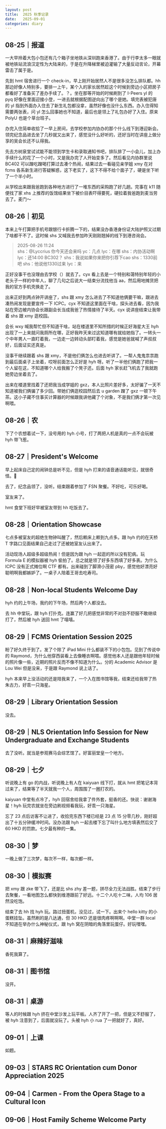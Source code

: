 ```yaml
---
layout: post
title:  2025 秋季记录
date:   2025-09-01
categories: diary
---
```


## 08-25｜报道

一大早拎着大包小包还有几个箱子坐地铁从深圳跑来香港了。由于行李太多一眼就被地铁站流浪汉定性为大陆来的，于是在升降梯里被迫灌输了大量反动言论，开幕雷击了属于是。

先到 hmt 宿舍进行一个 check-in，早上刚开始居然人不是很多没怎么排队都。hh 那边好像人特别多，要排一上午，某个入的家长居然趁这个时候到旁边小区把房子都看好了准备买了差办手续了。？。坐在那等开始的时候刷到了 I-Peers yl 的 pyq 好像在里面迎接小登，一进去就根据配图逆向出了哪个是她。填完表被犯唐的 yl 指到外面办入住去了新生礼包都没拿，虽然好像也没什么东西。办入住得知需要两张表，问 yl 怎么回事她也不知道，最后也是领上了礼包办好了入住。原来 PolyU 也是个草台班子。

办完入住简单收拾了一早上房间，去学校参加内协办的那个什么线下到港迎新会。领完纪念品进去坐了几秒就又出来了，感觉没什么好听的，还好当时在讲座上做分享的吴会长还不认得我。

先去方树泉堂试试能不能领到学生卡和录取通知书吧，排队排了一小会儿，加上办手续什么的花了一个小时，又是我办完了人开始变多了。然后看见内协群里说 BC402 可以蹭吃蹭喝打算过去凑个热闹，结果过去一看碰见亲学姐 xmy 在对 fcms 各系新生进行答疑解惑，这下老实了，这下不得不给个面子了，硬是坐下听了一个半小时。

从学校出来跟我爸跑到各种地方进行了一堆东西的采购跑了好几趟。完事在 k11 随便找了家 xhs 上推荐的饭馆结果坐下被价目表吓得要死，硬拉着我爸跑到麦当劳去了。麦门～

## 08-26｜初见

本来上午打算把手机号跟银行卡折腾一下的，结果没办香港身份证大陆护照又过期了啥都干不了。这时候 shs 又喊我去参加昨天刚刚翘掉的线下到港咨询会。

>   2025-08-26 11:24  
>   shs：@Lyccrius 你今天还会来吗
>   yc：几点
>   lyc：在哪
>   shs：内协活动啊
>   lyc：还14:00 BC302？
>   shs：我说如果你来把你引荐下cao
>   shs：1330前吧
>   shs：他说他1330过来
>   lyc：来

正好没事干也没理由去学校（）就去了。cyx 看上去是一个特别和蔼特别年轻的小老头子一样的中年人，聊了几句之后说大一结束分流找他当 aa，然后用地摊货把我的官方手机壳换走了。

出来正好到两点钟开讲座了，shs 跟 xmy 怎么进去了不知道他俩要干嘛，跟进去凑热闹发现是要宣传一下 ICPC。cyx 不知道这里面在干啥，探头进去看，因为我站在旁边被内协会长跟副会长当成我爸了热情接待了半天。cyx 说讲座结束让我带着 shs 跟 xmy 逛校园。

会长 wxy 喊我帮忙但不知道干啥，站在楼道里不知所措的时候正好海星大王 hyh 出现了一上来就问我厕所在哪，正好我昨天来过这知道哪有就给她指了。一转头一个中年男人一直盯着我，一边走一边转动头部盯着我，感觉是她爸就喊了声叔叔好，后面证实还真是。

没事干继续跟着 shs 跟 xmy，不是他们俩怎么也进去听讲了。一帮人鬼鬼祟祟跑到最后面桌子上坐着，哎呀前面怎么正好是 hyh 呀。听了一半他们俩跑了把我一个人留在这，不知道哪个人给我搬了个凳子还。后面 hyh 家长赶飞机去了我就跑她旁边坐着去了。

出来在楼道里找着了还把我当成学姐的 gxz，本人比照片差好多，太好骗了一天不知道被我们俩骗了多少回。带她们俩逛校园然后去 u garden 蹭了 gxz 一顿下午茶。这小子藏不住事买计算器的时候跟我讲他藏了个对象，不是我们俩才第一次见啊喂。

## 08-26｜农

下了个农想着试一下，没号用的 hyh 小号，打了两把人机是真的一点不会玩被 hyh 带飞惹。

## 08-27｜President's Welcome

早上起床自己定的闹钟总是听不见，但是 hyh 打来的语音通话能听见，就很奇怪。🤔️

去了，纪念品领了，没听。结束跟着参加了 FSN 聚餐。不好吃，可乐好喝。

室友来了。

hmt 食堂下班好早被室友带到 hh 吃饭去了。

## 08-28｜Orientation Showcase

七点多被室友的超绝生物钟叫醒了，然后赖床上赖到九点多。跟 hyh 约的在天桥 T 字路口见面结果自己走过了还被她室友认出来了。

活动现场人超级多超级热闹！但是因为跟 hyh 一起逛的所以没有犯病。玩 Formula E 的模拟器被 hyh 偷拍了。总之就是领了好多东西填了好多表。为什么 ICPC 没有正式摊位啊 CTF 都有。出来碰到了脚滑小茂密 pby，感觉他好漂亮好聪明啊我都嫉妒了。一桌子人陪着王哥去吃寿司。

## 08-28｜Non-local Students Welcome Day

hyh 约的上午场，我约的下午场，然后两个人都没去。

去 hh 中堂玩，跟 hyh 打扑克。连赢了好几把感觉非常的不对劲不舒服不敢继续打了，然后被 hyh 送回 hmt 了嘻嘻。

## 08-29｜FCMS Orientation Session 2025

盼了好久终于到了。发了个除了 iPad Mini 什么都装不下的小包包。见到了传说中的 Raymond，为什么他穿西装看上去像睡衣啊喂。感觉他本人还是跟他年轻时候的照片像一些，近期的照片反而不像不知道为什么。分的 Academic Advisor 是 Lou Wei 但是没来，于是跟 Raymond 说上话了。

hyh 本来早上没活动的还是陪我来了，一个入在图书馆等我，结束还给我带了热朱古力，好乖一只海星。

## 08-29｜Library Orientation Session

没去。

## 08-29｜NLS Orientation Info Session for New Undergraduate and Exchange Students

去了没听。就当是参观赛马会综艺馆了。好富丽堂皇一个地方。

## 08-29｜七夕

听说晚上有 go 的内战，听说晚上有人在 kaiyuan 线下打，就从 hmt 把笔记本背过来了，结果等了半天就我一个人，周围围了一圈打农的。

kaiyuan 中堂有点冷了，hyh 回宿舍给我拿了件外套，挺香的还。快说：谢谢海星！hyh 玩完农就坐在旁边刷视频看我玩，好乖一只海星。

忘了 23 点后访客不让进了，收拾完东西下楼已经是 23 点 15 分零几秒，刚好超出了十五分钟缓冲时间。没办法跟 hyh 一起去楼下忘了叫什么地方填表然后交了 60 HKD 的罚款。七夕最有种的一集。

## 08-30｜梦

一晚上做了三次梦，每次不一样，每次都一样。

## 08-30｜模拟赛

把 xmy 跟 zke 带飞了，还是比 shs zhy 差一题，拼尽全力无法战胜。结束了步行去聚餐，一看地图怎么都快到维港跟前了好远。十二个人吃十二味，人均 106 居然没吃饱。

结束了去 hh 找 hyh 玩。路过扭蛋机，没见过，试一下。出来个 hello kitty 的小蛋糕挂坠。虽然刷的是八达通，但 30 HKD 还是很肉疼啊啊啊。中堂一群 local 不知道在举办什么神秘仪式，跟 hyh 窝在阴暗的角落里玩蛋仔。好玩嘿嘿。

## 08-31｜麻辣好滋味

香死我算了。

## 08-31｜图书馆

没开。

## 08-31｜桌游

等人的时候跟 hyh 挤在中堂沙发上玩平板。人齐了开了一把，但是又不舒服了，被 hyh 注意到了，后面就没玩了。头被 hyh 小 rua 了一把就好了，真好。

## 09-01｜上课

如题。

## 09-03｜STARS RC Orientation cum Donor Appreciation 2025

## 09-04｜Carmen - From the Opera Stage to a Cultural Icon

## 09-06｜Host Family Scheme Welcome Party